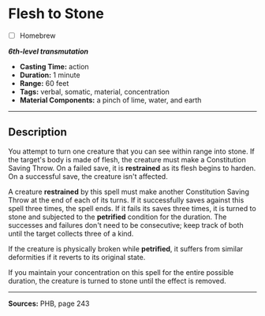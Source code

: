 # Flesh to Stone
- [ ] Homebrew

***6th-level transmutation***
- **Casting Time:** action
- **Duration:** 1 minute
- **Range:** 60 feet
- **Tags:** verbal, somatic, material, concentration
- **Material Components:** a pinch of lime, water, and earth

---

## Description
You attempt to turn one creature that you can see within range into stone.
If the target's body is made of flesh, the creature must make a Constitution Saving Throw.
On a failed save, it is **restrained** as its flesh begins to harden.
On a successful save, the creature isn't affected.

A creature **restrained** by this spell must make another Constitution Saving Throw at the end of each of its turns.
If it successfully saves against this spell three times, the spell ends.
If it fails its saves three times, it is turned to stone and subjected to the **petrified** condition for the duration.
The successes and failures don't need to be consecutive; keep track of both until the target collects three of a kind.

If the creature is physically broken while **petrified**, it suffers from similar deformities if it reverts to its original state.

If you maintain your concentration on this spell for the entire possible duration, the creature is turned to stone until the effect is removed.

---

**Sources:** PHB, page 243
